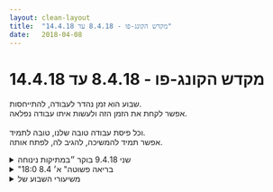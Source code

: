 ```yaml
---
layout: clean-layout
title:  "מקדש הקונג-פו - 8.4.18 עד 14.4.18"
date:   2018-04-08
---
```

# מקדש הקונג-פו - 8.4.18 עד 14.4.18 
שבוע הוא זמן נהדר לעבודה, להתייחסות.<br> אפשר לקחת את הזמן הזה ולעשות איתו עבודה נפלאה.<br> <br> וכל פיסת עבודה טובה שלנו, טובה לתמיד.<br> אפשר תמיד להמשיכה, להגיב לה, לפתח אותה.

<details>
                    <summary>שני 9.4.18 בוקר ״במתיקות נינוחה</summary>
                    התחלה 06:15, מיקוד. התבוננות ברמה הבאה של תחילת שיעור. הנאה מתנועה, תרגול פורמת חמש החיות לשני כיוונים. <br> שינוי מיקום, תוך כדי שיחה חופשית. שתיקה, שתיקה מביכה? שתיקות בשיחה.<br> הנאה מתנועה, הנאה בכלל. תרגול של הנאה. פשוט ומתגמל. <br> עבודת רגליים עם קודים לבעיטה, הסטה, עצירה עם הרגל. כמה שיותר מיידי, צמצום השהיה בין הקוד לביצוע. <br> מאתגר. מקבל איכות אחרת כשהקוד לא מגיע ממני. נהנה ממנה.<br> דגש על עבודה עם רגל שמאל הפחות חזקה.<br> עובד על מגוון הבעיטות שזמינות לי. נעזר בתרגול של הרמה הבאה. <br> הנאה מהרמה הנוכחית, טיפוח הרמה הנוכחית. (בעת התיעוד של השיעור הקודם זיהיתי שיש לי ערפול קל בנושא וחשתי הקלה והנאה לקבל הזדמנות נוספת, עם קשב מוכוון יותר)<br> קבלה של הכוונות והערות -&nbsp;&nbsp;זיהיתי הרגל ותיק לקבל הערות או הכוונות כביקורת ולהגיב. הבוקר הצלחתי לזהות את המנגנון תוך כדי פעולה ולדלג מעליו לכיוון של הנאה מהמידע החדש שמגיע אליי, מותאם אישית אליי, מתייחס למצב או הזדמנות ספציפיים, נועד להיטיב עמי. <br> סימוני רגליים על אינגריד תוך כדי תרגול שלה בבעיטות עליי. שדרוג היכולת ליהנות מספיגה של בעיטות. (קצת כמו עיסוי או מגע נעים)<br> הנאה מעבודה שלי על סימון בעיטות על פרטנר, איכויות שונות מול פרטנר דמיוני לדוגמה. <br> עבודת ״סיוף״ עם רמי. התבוננות בהרגשה שלי, הנאה מההשתפרות של רמי, דגש על מוגנות גבוהה. תחילה של הרחבת הקשב להזדמנויות שנוצרות. נטרול של חלק גדול מהרצון ל״נצח״ והנאה מההזדמנות שהתרגול מספק לי. בהמשך עבודה עם כפפות, יד אחת, שתי ידיים.<br> הזזות במצב של ישיבה על הברכיים. עבודה עם נסיון להצמדת הכתפיים של הפרטנר לקרקע. הנאה מהעבודה עם הקרקע, הנאה מהמאמץ הגופני. מרגיש שיש שם עוד דרך ארוכה. <br> עבודה אישית עם איכויות שונות הנאה, שמחה, (מילות קוד לסיוע משובח, מעולה) הנאה במגע עם הקרקע.<br> סיום שיעור 08:05, הרגיש לי יותר. שיעור אינטנסיבי גופנית ומהנה.
                  </details><details>
                    <summary>"בריאה פשוטה" א׳ 8.4 18:0</summary>
                    שעת הגעה 17:20<br> <br> משחק הבחנתי ב.. <br> איך משתפרים? במה להשתפר? שאלות מעניינות שאולי כדאי לשאול אותן כבר יחסית מהר. <br> <br> קבלת חימום גוף חיצוני .<br> &nbsp;&nbsp;מאוד נינוח ומשחרר פשוט לעקוב. לעקוב בצורה אקטיבית גם אם הוא מועבר בצורה לא בטוחה. <br> איך אני מבצע את הנחיות שהגיעו אלי בצורה איקס על הצד הטוב ביותר. לקיחת אחריות על עצמי.<br> בחוויה שלי, יש נטיה היום תרבותית ללכת אחר כריזמה/ חיצוניות. איך אני שם לב שאני לא שם?<br> <br> חזרה על טכניקות נלמדו. כיף להזכר כמה שיעורי בית בדבר מתגמלים. <br> <br> המשך עבודה על ישיבה מקופלת לנסות להתרווח עוד ועוד. <br> <br> קבלת משפטים:<br> ״חלק חשוב מהלמידה שלי מתרחש בשיעור״; ״חלק חשוב מהלמידה מתרחש במרחב השאלות״ ; ״חלק חשוב מהלמידה מתרחש בין השיעורים, מחוץ למרחב השאלות״<br> <br> תרגיל שמטבעו מסתיים, (כמו כל תרגיל אחר) איזה כלי <b> שאם </b> נשתמש בו כל הזמן ישפר משמעותית את לימודי הקונג פו שלי באחד מהמשפטים. <br> תשובה אפשרית - פעימת שדרג! הזכר לעצמך לשדרג את עצמך באופן קבוע.&nbsp;&nbsp;<br> <br> תרגיל לימודי קונג פו&nbsp;&nbsp;מחוץ לשאמבאלה. קורס ויפאסנה, לימוד טנגו, קורס פילוסופיה יהודית. יוגה, נגרות. <br> <br> קרב רגליים אווצ׳י. <br>  טיווח, איך התנועות הגמישות בטיווח מובילות לסגירות הגנתית. ללמוד את טווח התנועה ולהתגמש בה.<br> אני יכול להבין שהמטרה תשתנה בזמן שבעיטה תצא עד להגעתה. מעניין איך זה עובר לחבטות/ אגרופים? <br> לא לנסות כח מול כח, במקום לנסות התחמקויות (לחפש אופציות ) לימוד והשתפרות בסביבת קרב.<br> נסיון להכניס את האפשור של גוש טבע שמולי שיפר את ההסתכלות שלי על תמונה רחבה יותר מבעד לרגליים. <br> ואפשר את הלמידה שמתרחשת. <br> <br> להסתכל על יריעת הקונג פו הרחבה שלי.<br> שערי קונג פו. <br> חלוקה שמחליפה את (יכולת; הגנה; בראיות).&nbsp;&nbsp;בשיעור עלתה שאלה למה זה טוב? מעניין מדוע צצה אצלי ההתנגדות הזו. <br> זה בהחלט תרגיל כמו כל תרגיל אחר. אבל אני עונה עכשיו לעצמי שהחלפת משקפים משדרגת את הראייה ומראה על גמישות והכלה.<br> חלוקה שיצאה לי היא :<br> פשטות ; התכווננות ; רצון וצרכים ; שינוי מציאות <br> <br> תרגיל למצוא 12 שערים (10 שניים ניתנו ) <br> פורמים תנועתיים חיצוניים - ניתן<br> פורם פנימי - ניתן<br> המשכיות<br> התרווחות<br> זכרון<br> דמיון<br> דיוק <br> נעים<br> הנאה - נוסף עכשיו<br> גמישות - נוסף עכשיו<br> איפשור - נוסף עכשיו<br> קרבות - נוסף עכשיו<br> <br> היזכרות בקרב ובנקודות בשיעור .<br> <br> שעת סיום 20:15
                  </details><details>
                    <summary>משיעורי השבוע של</summary>
                    
                  </details><details>
                    <summary>> > א' 8.4.2018 - "בריאה פשוטה</summary>
                    <b>להתחברות, בדרך לשיעור ובתחילתו</b>:<br> + תחנת החישה הניידת ריבּ<br> + מזרים דרכי חלק מתרחב והולך מהעולם (בעמידה, בסיוע תנועת ידיים מחזורית)<br> + התכווננות לשיפור השימוש שלי בחומרי גלם שעומדים לרשותי.<br> <br> <b>התעסקות ראשונית בחומרי גלם</b><br> חומרי גלם שעומדים לרשותי באמנות ניהול היום, באמנות ניהול הקרב, באמנות ניהול התנועה הגופנית..<br> התייחסות מפרה לחומרי גלם באמצעות זיהויים במרחבים מסויימים ומציאת אופני התייחסות אליהם, עבודונת מקדימה שכזאת שנמצאה מועילה ביותר בהמשך השיעור.<br> + ביחס לניהול היום שלי למשל:<br> זמן --&gt; (טיב השימוש ב)זמן<br> המכונה שעומדת לרשותי --&gt; (טיב הפעלת) המכונה שעומדת לרשותי<br> + ביחס לאמנות ניהול הקרב:<br> עצמי --&gt; (טיב הפעלת) עצמי, (טיב הנוכחות של) עצמי<br> פרטנר --&gt; (טיב המודעות ל)פרטנר<br> סביבה --&gt; (טיב השימוש ב)סביבה<br> + ביחס לאמנות ניהול התנועה הגופנית שלי:<br> פרקטיקות שעומדות לרשותי --&gt; (טיב עיבוד) פרקטיקות שעומדות לרשותי (והפיכתן לעבודה חופשית זורמת מקדמת)<br> <br> <b>המשך עבודה בהשראת פורמה 5 ופורמה 6</b><br> הפעם נמנעתי בדרך כלל מלחזור אל התצורות הראשוניות של הפורמות ופשוט המשכתי באחת החקירות. תוך כדי העבודה, אלמנטים משתי הפורמות (או לפחות שהזכירו לי דברים מתוכן) צצו להפתעתי מאליהם.<br> טכניקת ידיים להגנבת חבטה תחת מטריית שתיים אחרות.<br> טכניקת רגליים מקבילה, החבטה ה&quot;מתגנבת&quot; היא בעיטה ב-360 מעלות.<br> נסיון ראשוני לשילובי ידיים ורגליים של הדבר הזה.<br> <br> אין לי כרגע פרוצדורה יעילה לשימוש מתמשך, לתיעוד טכניקות ביעילות ככה שזה יהיה נגיש ושמיש לי אחר כך.<br> <br> סביבות לשיפור עבודה <b>מהירה כברק</b>.<br> +בחקירה חופשית (בתנועה חופשית לגמרי, בסדרות תנועות מתורגלות)<br> + בציד כפות הרגליים שלו עם כפות הרגליים שלי.<br> ניסיתי לעבוד ככה שזה ייחווה אצלי כאיטי מאוד ועם זאת יהיה מהיר מאוד. לפעמים זה הצליח, לפחות בחלק מהפעמים האלה בגלל שתפשתי את המהירות כתופעת לוואי של תנועה יציבה (נטולת קיפוצים), נוכחות ערה אליו ואל מה שצריך לקרות, ומן היעדר הגבלה של עצמי (גם בהשראת קטע מ-&quot;the urth of the new sun&quot; על שילוח חבטה לגמרי בלי הגבלת-עצמי).<br> + בקרב ידיים<br> ארוך יחסית ומספק מאוד, בין השאר בגלל העבודה המקדימה שעשתה אותי ער למה שעומד לרשותי, כל מני התנסויות שהבהירות הזאת אפשרה לי לעשות, עבודה נהדרת של בועז ששילבה ניידות ועיקשות, שיתוף פעולה טוב יחסית עם הנשימה שלי, העבודה בהשראת פורמות, ודימוי מסדרת אנימה (“the maxim”) שיש בה שיתוף פעולה בין שני יצורים שמאוחדים בגוף אחד - אחד מהם מספק מטריית הגנה מושלמת והשני משתמש בה כדי להגניב התקפה.<br> <br> <b>איך אני מתווך לי אקרובטיקה עכשיו?</b><br> המעבר ממצב סחבה למצב גלגלונים היה קל ומהיר, פשוט הוספתי להם תנופה. יופי של שער.<br> <br> <b>בקרב רגליים כזה שבו אחד מאיתנו עדין אל השני והשני מנסה להכאיב לו</b>, כזה שלא מנסה להכאיב עדיין מתקיימת אצלי (אם כי הרבה פחות) האשליה שהעבודה שלי צריכה להיות פחות מלאה (לא צריך להגיע, לא צריך להכריע). להמשך חקירה: עוד יותר להבהיר לעצמי שהעבודה שלי בתפקיד הזה מלאה לגמרי, רק עדינה. אולי בסיוע חיווי מקביל לשלו - הוא צריך להכאיב, אני צריך להנעים, או לטפוח עליו.<br> באופן כללי אני כבר חווה הרבה יותר את כל מה שעומד לרשותי, גם כשאני &quot;העדין&quot;. אותם כוח, זריזות, יכולת לבלום, להגיע, וכן הלאה.<br> עם זאת, עדיין פעילות בי גם טראומות של הגעות מכאיבות אלי, שהגבילו את התנועה שלי בהמשך ונשארו אתי למשך זמן אחר כך. והן לא רק מועילות, אלא גם מפריעות לי לחקור ולהשתפר.<br> <br> <b>אני יכול להתייחס אל תלמיד שאני עומד להדריך כאל מפה</b>, לזהות מאפיינים שלו כמו שהוא כרגע (עם כל מה שצריך כדי לשמור על פתיחות שלמה כלפיו ולא להגביל אותו בשום דרך), ולראות את ההתבטאויות שלהם אצלי.<br> עבודה נהדרת לכשעצמה, והכנה מעולה לעבודה איתו.<br> <br> <b>אני יכול לחוש ולדמות את הזמן שלי לחומר שאני מצוי בו.</b><br> כשעשיתי את זה בזמן השיעור, הזמן שאני מצוי בו נחווה כשקוף כבדולח ומאפשר המון.<br> כשצפיתי מתוך השיעור ב&quot;חומר הזמן&quot; שאני מנכיח לי בפרקי זמן פחות יעילים ביומיום שלי, זה נראה לי חומר יותר דלוח, אטום, מאט, פחות מאפשר לנוע, לעצב, פחות מאפשר.<br> מתוך פרק זמן כזה ביומיום, האטימות הבולמת הזאת מקבלת הסברים וביאורים, צורות קוהרנטיות (הימשכויות לדברים לא מועילים, הידחות מדברים כן מועילים, עבודה מועילה שנבלעתי בה בלי נוכחות מנהל-על, וכן הלאה).<br> כיוונתי את עצמי לחוות מחר מדי פעם את הזמן שלי בצורה היותר חומרית וראשונית הזאת. [בוצע, וממשיך להתבצע. מאוד מאוד מועיל.]<br> <br> <b>שלוש תנועות עזר לשימוש עם אנשים אחרים</b>:<br> + <b>הקשבה</b><br> נותן לו להיות, נותן לו להתבטא.<br> גם כדי לאפשר המשך יעיל: כל עוד הוא מלא ורוצה להוציא, ממילא אין לו קשב בשבילי.<br> אני יכול להקשיב לו גם כשהוא לא מדבר.<br> + <b>מלים</b><br> נעזר בשפת הדיבור, שערכה בו עבורי מערכת קלידים שאני יכול לנגן עליה. מנגן עליו באמצעות מלים.<br> בלי מאבק, אני יודע שהמלים האלה מגיעות אליו, נותן בזה אמון. (אם נדמה לי שהוא מתנגד או לא מחשיב אותי או משהו, ער לדמיון הזה ומטפל בו - בלי שזה מפריע לאמון שלי בכך שמלים מגיעות אליו.)<br> + <b>מתממשק אליו</b><br> התנועה ההופכית לחסימת עצמי, הסתרה, הפרדה.<br> אני יכול להתממשק אליו באמצעות הלב (להפנות אליו את הלב - עם או בלי הפנייה פיזית אליו של אזור החזה, לצרף לזה דימוי מועיל - למשל נתיב אור בינינו..), באמצעות חלק אחר, באמצעות כולי, כל מה שמסייע ביצירת חווייה שאנחנו יצור אחד. כשזה כבר ככה, אני יכול גם להשתמש באיחוד (להזרים דרכו אור, להפנות אותו ליעד משותף..).<br> <br> <b>חזרה על מסר</b><br> אני יכול לחזור שוב ושוב על איזשהו מסר, לאפשר לו ככה להגיע ולעשות את שלו.<br> אולי תוך שימוש בשלושת הכלים הנ&quot;ל.<br> בתרגול בזוג, השתמשתי בעיקר בהקשבה ו&quot;בנגינה באמצעות מלים&quot;. כל אחד מאיתנו בחר לו מסר שהוא רוצה להביע, הקשיב לשני (גם כשלא אמר כלום וגם כשביטא את המסר שלו), וחזר על המסר שלו.<br> <br> שאלות ותשובות:<br> + <b>שיפור השימוש שלי בחומרי גלם שעומדים לרשותי.</b><br> מודע אליהם, וזה מפנה אותי להבחין בהם ברגע הנוכחי. ההבחנה בהם היא כבר תחילת שימוש בהם.<br> עוזר: זה בדרך כלל לא קשור לחשיבה; בלי הפרדה מלאכותית בין חלק &quot;האדם&quot; לחלק &quot;חומרי הגלם&quot;, זו מערכת יחסים הדדית בין חלקים של העולם.<br> + <b>אקטיביות שלא מפריעה לזרימה, לא כובשת. שיתוף פעולה הרמוני.</b><br> מבחין בהרמוניה - מהיכרותי איתה, ובמידה שבה יש אותה פה כרגע. מפנה את עצמי אל הריקוד הזה שוב ושוב ושוב, משחק בזה כמו באיזון משהו על כף היד, מתנסה, מחפש, מבחין בזה נטווה, מתפייד, מתייצב, קורס, גדל..<br> <br> בגינה ברחוב דפנה (נקודת המפגש עברה לשם היום), עם דרור, בעז שחזר מלא אור מהקורס שלו, בועז ויניב.<br> משבע עד עשר שלושים וחמש.
                  </details><details>
                    <summary>> > ב' 9.4.2018 - "ריצה מהירה</summary>
                    התנהלות סופר-נינוחה עד ואל שיעור קומפקטי נהדר.<br> <br> נוצר אצלי דימוי דינמי מועיל ביחס להתקדמות שלי. במלים, זה בערך:<br> + אני מתקדם לי באופן מתמיד, בעזרת מעין מערבולת רגועה שעניינה לקדם אותי. (בציור מופיעים דמות בנתיב התקדמות, והמערבולת שהיא והסביבה מפיקות.)<br> + תיבת הצעות מציגה לי הצעות וכיוונים לשיפור המערבולת וההתקדמות, ומדי פעם אני אכן נענה לה. (בציור, יש ליד הדמות תיבת הצעות.)<br> (כשאני משבץ בסכמה הזאת &quot;השלמת שיעור&quot; למשל, ביחס לשיעור שלא הגעתי אליו ואני רוצה להשלים מתוכו חומר, אני מזהה אופן שיבוץ לקוי ומכביד - כאילו השיעור מאחורי ואני צריך לעצור את ההתקדמות שלי ולחזור אל משהו שממילא אי אפשר לחזור אליו, ואופן שיבוץ מציאותי ומועיל - כהצעה שמוצגת לי עכשיו לגשת אל מה שלא נגרע מהמציאות אלא נוסף אליה ועשוי לעזור למערבולת ולדמות המתעצבת - אצל מישהו שאולי זוכר משהו, בדו&quot;ח שיעור שאולי מכיל משהו, במרחב רלוונטי..)<br> <br> <br> עם מיכל, שיר, שני, בן, אסא, דניאל ועילי (בנקודת המפגש):<br> <br> מתוך שורת עבודות נהדרת:<br> + מסע עם הנשימה, אל ההנאה ואל הגוף.<br> + נזכר וחש בי המקורי, וגם במה שנצבר במשך הזמן; מסייר ומשתמש כרצוני במה שנצבר, מתוך הערכה לי/לו ובחופש גמור ממנו.<br> + נעזר בתנועת הגוף כדי להתחבר למה שאני רוצה (אלי, לאנרגיה שלי..)<br> + אחד<br> + מזהה מסיכות ומשקולות, חופשי מהן<br> <br> עבודה חופשית עם שלושה נושאים שבחרתי לי:<br> + שימוש במה שעומד לרשותי<br> + עיוורון מיטיב וראייה מיטיבה<br> + ער<br> <br> מניח לעצמי לחוות ולשפר את מחר, את הערב, את עכשיו.<br> השתמשתי בין השאר בחישת הזמן שלי כבחומר גלם, הנחתי לו להצטלל, להיעשות נהדר יותר ויותר.<br> מפעם לפעם זה קיבל גם ביטוי בעיצוב צורת רגע או עשיה.<br> <br> מקצת לשבע וחצי עד בערך תשע וחצי.
                  </details><details>
                    <summary>"במתיקות נינוחה" – שעור יום ב' 9.4.201</summary>
                    שעת ההגעה שלי: 6:20 – שעת סיום השיעור שלי: 8:05<br> משתתפים: ואב, אינגריד, רמי<br> מנחה: בן<br> <br> הפעם הגעתי לנקודת המפגש בשעה מוקדמת יותר, בנינוחות וללא מאמץ יתר. יואב כר היה שם.<br> כדרך אגב שמתי לב שמה שמבקש&nbsp;&nbsp;להגיע אלי היום היא השאיפה להכיל את כל האנרגיות מכל הסוגים ולשדרג אותן בעזרת אור ותחושת אושר.<br> תוך דקות מעטות בן אסף אותנו משם והעביר אותנו לרחבת הכניסה של תיאטרון הקאמרי. בדרך לשם בן הנחה אותי להנחות את שלושתנו בדיבור.<br> לא עלה בדעתי כל רעיון, תחילה, ואז עלה בדעתי להנחות אותנו לשיחה חופשית. היה משעשע וקליל.<br> התמקמנו והתחלנו להתאמן בעיטות מכמה סוגים:<br> -&nbsp;&nbsp;&nbsp;&nbsp;חסימת בעיטה של יריב<br> -&nbsp;&nbsp;&nbsp;&nbsp;הסתת בעיטה של יריב<br> שניהם לפי פקודה קולית מאחד מאיתנו.<br> לארח מכן עברנו להתאמן עם פרטנר אמיתי – אני עם יואב.<br> לאחר כ-20 ד&#39; בן שלח אותי לשלוף את רמי מנק&#39; המפגש ולהנחות אותו להנחות אותנו תוך כדי הליכה, כפי שבן עשה איתנו קודם לכן. רמי היה שם. אספתי אותו, הנחיתי אותו להעביר לנו הנחיה. הוא הנחה אותנו לשם לב לנשימה. היה נעים וקל.<br> חזרנו לחצר הכניסה לקאמרי. עבדתי שוב עם יואב.<br> התאמנו כמו קודם בהדיפה או חסימת בעיטות באוויר לפי פקודה קולית של אחד מאיתנו. היה מעניין לתרגל זאת בתגובה מהירה לפקודה.<br> הונחינו לחלוץ נעליים והמשכנו בתרגול. בכפות רגליים יחפות מתקבל יותר מידע והיה לי טוב להתאמן יחפה.<br> היה מעט מאתגר פיזית אבל רוב הזמן גם נהניתי.<br> בן חילק אותנו לשני צמדים: יואב אם רמי, אינגריד עם בן.<br> עברנו לעבודה של סיף ביד אחת – לשאוף לגעת ביריב ולשאוף למנוע ממנו להגיע אלי. <br> פעמיים בן לפת את ידי בחוזקה וכמה שניות לאחר מכן זה עורר אי נוחות. עצרתי את התרגול כדי לשלוח ריפוי והרגעה לאזור. לאחר מכן הייתה לי תחושה שיד זאת חזקה ומחושלת יותר מזו השניה.<br> לאחר מכן עברנו לתרגול עם כפפות, שוב נגיעה בפרטנר ביד אחת.<br> בן הסתער עלי כמה פעמים; נראה לי שרמת הפחד שלי ירדה פלאים לעומת בעבר. עדיין היו רגעים שבהם ויתרי על שדה הראיה מתוך תגובת פחד, אבל הצלחתי לאפשר לפחד להיות נוכח יותר, להכיל אותו ולקבל אותו ולאחר מכן השתפרתי מעט. פעמיים או שלוש ביקשתי לעצור לרגע כדי להתארגן מחדש. <br> חשתי כמה פעמים חוסר אונים ושיתפתי את בן בזה. הוא הנחה אותי לאפשר לו להיות. הוא חיבר לי את זה לתהליך של לקבל את רמת הקונג פו הנוכחית שלי ולעבוד טיפוחה והרגשתי בזמן אמת איך אני משתפרת. <br> כמה פעמים ראיתי כיצד אני מוותרת לגמרי על כל ניסיון תקיפה כי זה הרגיש לי מסוכן מדי. בן כמעט הכריח אותי לשלוח אגרוף אל הראש שלו ושיקף לי שהצלחתי לגעת בצורה מופגנת, מעט מצחיקה אבל בכל זאת אפקטיבית מאוד עבורי. הצלחתי בזכות זה להתעלות יותר ויותר על חוסר האונים שלי.<br> כששאלתי את בן מה לעשות עם חוסר האונים שלי הוא הציע להתייחס אליו כאל סוג של אנרגיה, לאפשר לו להיות ולהכיל אותו. זה היה מעולה.<br> לקראת סוף השיעור הצלחתי להרגיש מרוצה מהרמה הנוכחית שלי ולהיות פנויה וחופשיה לטפח אותה. איזו התקדמות! <img src="http://www.timg.co.il/tapuzForum/images/Emo13.gif" alt=":-)"><br>
                  </details><details>
                    <summary>"ריצה מהירה" ביום שני 9.4.18 בקבוצת הער</summary>
                    עברתי שיעור קצר (20:00-21:30 לערך) ומדהים ביותר ביחד עם שני, ריבּ, עילי, אסא, דניאל, שיר ומיכל.<br> <br> היינו ללא מדריך (לא הייתי בתפקיד המדריך הפעם; וכמי שעבר שיעור, הנה אני גם משאיר פה עקבות ממנו ביומן השיעורים).<br> <br> במהלך השיעור בחרתי, בין היתר, בשלושה נושאים להתקדם בהם:<br> + הערנות והזוהר הפנימיים שלי;<br> + התוצרת היומית שלי, ההספק שלי ואיכותו;<br> + היחסים שלי, שבתוכי ומחוצה לי.<br> <br> חוויתי התקדמויות עמוקות בנושאים האלה.<br> התמקדתי בהן ממגוון זוויות ואפשרתי להן להתחיל להיטמע...<br><br><table width='70%' cellpadding='0' cellspacing='0' bgcolor='#C6C7C6'><tr><td height='1'></td></tr></table><br><b>מדברים על מדיטציה:</b> <a href="http://forums.tapuz.co.il/meditation" target="_blank">http://forums.tapuz.co.il/meditation</a><br/><br/>לומדים את אמנות המדיטציה: <a href="http://www.ThePracticalMeditation.com" target="_blank" rel=nofollow>www.ThePracticalMeditation.com</a><br/>לומדים את אמנות היכולת: <a href="http://www.MagicalChanging.com" target="_blank" rel=nofollow>www.MagicalChanging.com</a>
                  </details><details>
                    <summary>> > התוצרת היומית של</summary>
                    מרגע שזה נולד בשיעור ועד לרגע הזה, זה ממשיך להתיישם בנחת, במידות שונות.<br> <br> המדובר במעין מודעות ל&quot;פיסת טיול&quot;, מעין צורה של משמרת גמישה ומשתנית, בתוך הטיול המופלא שלי.<br> <br> יכולות להיות מגוון התייחסויות שנולדות ומטופחות בהקשר אליה, כל פיסה וזמנה.<br> <br> הפיסה המודעת הראשונה נולדה עם השיעור והסתיימה היום ב-12:00 בצהריים; הפיסה המודעת השניה נמשכת מאז וצפויה להשלים את עצמה הלילה.<br><br><table width='70%' cellpadding='0' cellspacing='0' bgcolor='#C6C7C6'><tr><td height='1'></td></tr></table><br><b>מדברים על מדיטציה:</b> <a href="http://forums.tapuz.co.il/meditation" target="_blank">http://forums.tapuz.co.il/meditation</a><br/><br/>לומדים את אמנות המדיטציה: <a href="http://www.ThePracticalMeditation.com" target="_blank" rel=nofollow>www.ThePracticalMeditation.com</a><br/>לומדים את אמנות היכולת: <a href="http://www.MagicalChanging.com" target="_blank" rel=nofollow>www.MagicalChanging.com</a>
                  </details><details>
                    <summary>> > > > התמסמסות ראשונה + חקיר</summary>
                    אתמול בלילה זה התמסמס פעם ראשונה. שכחתי מהפיסה המודעת ונוצר בי לפתע זרם של אנרגיה/תשוקה לשפר את האנגלית שלי בעזרת צפיה בסדרה &quot;המכשפה הטובה&quot;. התמסרתי לזה וזה היה מרגש ומועיל מאוד. אני מוצא שאחזור עכשיו אחורה בזמן לאותה נקודה ואפרוש במודע את הפיסה השלישית, כך שהיא תקום לחיים בדיעבד, מאותה נקודה.<br><br><table width='70%' cellpadding='0' cellspacing='0' bgcolor='#C6C7C6'><tr><td height='1'></td></tr></table><br><b>מדברים על מדיטציה:</b> <a href="http://forums.tapuz.co.il/meditation" target="_blank">http://forums.tapuz.co.il/meditation</a><br/><br/>לומדים את אמנות המדיטציה: <a href="http://www.ThePracticalMeditation.com" target="_blank" rel=nofollow>www.ThePracticalMeditation.com</a><br/>לומדים את אמנות היכולת: <a href="http://www.MagicalChanging.com" target="_blank" rel=nofollow>www.MagicalChanging.com</a>
                  </details><details>
                    <summary>> > > > > > ליי</summary>
                    
                  </details><details>
                    <summary>"ריצה מהירה" 9.4.18 שני ער</summary>
                    להתרווח בגוף ולאפשר לגוף להתרווח בסיואציה. <br> להנות מהנשימה ולאפשר לנשימה לקחת אותי עמוק יותר לגוף שלי ולהנאה שלי. <br> להיזכר בעצמי כשהייתי ממש קטן, להיות העצמי שתמיד הייתי ולראות בנפרד את מבנה האישיות שהתפתח עם השנים. לזהות את המגבלות שלי ואת החופש שמתחתיהן. <br> <br> בחרתי שלוש נושאים והתקדמתי בהן באופן עצמאי.<br> <br> תפקוד- התכוונתי לרמה חדשה, ראיתי אותה, וראיתי את הנתיב שמוביל אותי אליה, שהוא המשך של הדרך המשמעותית שכבר עשיתי. <br> <br> מערכות יחסים- ראיתי איך הקשיים במערכות היחסים החיצוניות שלי משתקפות במערכת היחסים הפנימית שלי. ראיתי איך הקושי שאני חווה מול שיפוטיות ודחיה עם האנשים הקרובים אלי זהה לקושי שאני חווה מול שיפוטיות ודחיה כלפי עצמי בתוך עצמי.&nbsp;&nbsp;ניסיתי לראות את הצרכים מאחורי החלקים שמעורבים בקונפליקט הפנימי שחוויתי בתוכי, ראיתי חלקים מסויימים שיש להם צורך בשיפור, התפתחות והערכה, וגם חלקים שיש להם צורך בנוחות וביטחון, הצרכים נחוו בתוכי כמנוגדים, וזה הרגיש כמו קונפליקט שאי אפשר לפתור. בשלב מסויים זיהיתי שהניגוד הוא לא בין הצרכים השונים אלה בין האסטרטגיות השונות שאומצו במערכת כדי לתת להן מענה, הרפתי מהאסטרטגיות והרגשתי איך אין סתירה בין הצרכים והתחברתי להלך רוח שמכיל בתוכו גם תנועה לעבר התפתחות והערכה וגם תנועה לעבר נוחות וביטחון. לאחר מכן התבוננתי על חלק ממערכות היחסים בחיים שלי וזיהיתי כמיטב יכולתי את הצרכים שלי ושל האחרים בתוכן.<br> <br> כסף- התחלתי בהתכווננות, להשתפר הן ביכולת שלי לקבל סכומים גדולים יותר של כסף, והן באיכויות החיוביות של העשיה שעליה אני מקבל כסף. אחרי התבוננות על הנושא בתוך החיים שלי זהיתי דפוס מסוים של הימנעות מקבלה, התחלתי בלעבוד על המוכנות שלי לקבל אהבה, מאנשים, מאלוהים, מהעולם ומעצמי. אחר כך עבדתי על המוכנות שלי לקבל כסף. <br> <br> סיימתי את שלושת הסשנים בסינכרון עם הסיום של הזמן שהוקדש להתקדמות העצמאית<br> <br> מתוך הרגע הזה, לשפר את מחר, ואז את המשך הערב, ואז את עכשיו.
                  </details><details>
                    <summary>יום ג' (10.4)- 9:30 - "הצלחה מופלאה</summary>
                    התבוננות בנשימה תוך כדי הרפיה, הנאה,רגיעה וללא כל מאמץ- היה נעים ממש ויותר, גם כנראה מפני שהונחתי שההתבוננות לא תהיה דווקא כתרגיל הקשור לריכוז ודומיו (שזה גם נפלא), אלא כאמור, יותר מתוך וכסוג של הרפיה, הנאה ללא מאמץ... - נעים, מרחיב, מרגיע....
                  </details><details>
                    <summary>> > אכן מופלאה! מתי הסתיים השיעור</summary>
                    ואיך היתה ההתמודדות בשני חלקיו האחרים?<br><br><table width='70%' cellpadding='0' cellspacing='0' bgcolor='#C6C7C6'><tr><td height='1'></td></tr></table><br><b>מדברים על מדיטציה:</b> <a href="http://forums.tapuz.co.il/meditation" target="_blank">http://forums.tapuz.co.il/meditation</a><br/><br/>לומדים את אמנות המדיטציה: <a href="http://www.ThePracticalMeditation.com" target="_blank" rel=nofollow>www.ThePracticalMeditation.com</a><br/>לומדים את אמנות היכולת: <a href="http://www.MagicalChanging.com" target="_blank" rel=nofollow>www.MagicalChanging.com</a>
                  </details><details>
                    <summary>רביעי 11.4.18 בוק</summary>
                    תחילה 06:20<br> עבודה על שיפור ההרגשה, שדרוג העבודה בנקודת המפגש<br> שינוי מיקום, עבודה עם המגע עם הקרקע, לא להגביל לאזור הרגליים אלא להרגיש בכל הגוף<br> גשם קליל, <br> מיקום בגינת דובנוב, בגן השעשועים<br> מגע עם הקרקע, גמישות מיקוד בהנאה וקשב לנשימה, גלגולים, עמידת ידיים - נהנה מהרמה הנוכחית, מתחבר לרמה הבאה, הפך לתרגול קל ומקדם<br> עבודה עם הרמה הבאה, טיפוח רמה נוכחית, הנאה מרמה נוכחית בתרגולים שונים<br> שיפור הבעיטות, שיפור החבטות<br> עבודה עם מאמץ - משלב הנאה <br> עבודה פנימית - קשב לסביבה<br> סיום 08:05<br>
                  </details><details>
                    <summary>שלישי 21:30 "אור על המערכת</summary>
                    <img src="http://www.timg.co.il/tapuzForum/images/Emo41.gif" alt="|*|"> עבודה בסיסית עם המושג תחושה <br> <br> <img src="http://www.timg.co.il/tapuzForum/images/Emo41.gif" alt="|*|"> הכרת תודה עמוקה לגוף שלי בכלל ולעיניים שלי בפרט <br> <br> <img src="http://www.timg.co.il/tapuzForum/images/Emo41.gif" alt="|*|"> תמונות מונחות לפני עייני קצת כמו ארוחה שמונחת על השולחן, משהו נטול מאמץ שמתקיים כל פעם באופן שונה ואחר. <br> <br> <img src="http://www.timg.co.il/tapuzForum/images/Emo41.gif" alt="|*|"> זיהוי שתי מערכות נפרדות מערכת החושים והתחושה ומערכת ההבנה והתרגום ניסיון התחלתי מאד ליצור רווח קל בין שתי המערכות הללו, זמן השהיה. <br> <br> <img src="http://www.timg.co.il/tapuzForum/images/Emo41.gif" alt="|*|"> הצצה למנגנון המחשבה <br> <br> <img src="http://www.timg.co.il/tapuzForum/images/Emo41.gif" alt="|*|"> קפסולת אור נוצרה בין השיעור האחרון שהייתי בו לשיעור הזה. <br> <br> תודה <img src="http://www.timg.co.il/tapuzForum/images/Emo23.gif" alt="|לב|"><img src="http://www.timg.co.il/tapuzForum/images/Emo13.gif" alt=":-)">
                  </details><details>
                    <summary>שלישי 21:00 10.4.2018 "אור על המערכת</summary>
                    היה לי שיעור מעניין מאד וכיפי. צללתי אל תחומים מעניינים וחשובים עבורי. מעניין שחשבתי שיהיה לי מאתגר יותר בשיעור אבל היה לי<br> יותר מרווח פנימית מבדרך כלל, יותר שקט פנימי לעבודה זורמת שכזו.<br> <br> מתוך השיעור:<br> <br> להניע את הגוף מתוך הקשבה למימד החוויתי. אחר כך, מתוך המימד התנועתי (זה שרוצה לעשות תנועות מסויימות שהוא מכיר) בלי לשכוח את המימד החוויתי (תנועה שהחוויה של הגוף מכוונת אותה), לזכור במהלך השיעור את המימד החוויתי הזה (בהתחלה קצת הצלחתי ואחר כך שכחתי מזה לחלוטין) <br> <br> שימת לב למתחים שיש בגוף. תשומת הלב רואה אותם ואז יש הקלה. זה תמיד טוב.<br> <br> הרפייה של העיניים. לא מתאמץ להיות במקום טוב יותר... שאלה שיכולה להביא אותי להעמקה: האם אני רפוי לחלוטין, ללא שמץ של מתח, באזור העיניים? (או משהו כזה). מרשה להרפיה להיות. העיניים הן עדינות ולכן משקפות היטב את העקרון שאם רוצים להגיע לאן שהוא (במקום לקבל, להנות ולעבוד עם מה שכבר קיים) אז זה משפיע על העבודה (עושה אותה פחות יעילה). דרך האיבר הזה אפשר ללמוד על שאר הגוף דווקא מתוך עדינותו (ומאיברים אחרים ניתן ללמוד גם על הגוף כמובן). בהליכה כל הגוף מקבל רטטים. אפשר להרפות בתוך מן &quot;מערה&quot; כזו. אין עולם. רק אני באינטימיות עם עצמי... מרשה להיות. זו עבודה שטוב לעשות מדי בוקר למשל. ראיה מתוך שקט. שמיעה מתוך שקט. אפשר לראות איפה יש איזורים &quot;רכים&quot; יותר בשדה הראיה. הגוף כאיבר חישה והזנה. חישה של החוץ והפנים.<br> <br> <br> <br>
                  </details><details>
                    <summary>לזכו</summary>
                    יום השואה<br> לזכור את המעכבים<br> המחשבות המעכבות הדימיוניות<br> לעבור את המחסום<br> 2 דקות <br> בוקר טוב<br> מקדש<br> 25 דקות
                  </details><details>
                    <summary>> > שיר, חסר הקוד ליומן..</summary>
                    אחכה שתעלי את ההודעה מחדש ואמחק את זו <img src="http://www.timg.co.il/tapuzForum/images/Emo23.gif" alt="|לב|"><br><br><table width='70%' cellpadding='0' cellspacing='0' bgcolor='#C6C7C6'><tr><td height='1'></td></tr></table><br><b>מדברים על מדיטציה:</b> <a href="http://forums.tapuz.co.il/meditation" target="_blank">http://forums.tapuz.co.il/meditation</a><br/><br/>לומדים את אמנות המדיטציה: <a href="http://www.ThePracticalMeditation.com" target="_blank" rel=nofollow>www.ThePracticalMeditation.com</a><br/>לומדים את אמנות היכולת: <a href="http://www.MagicalChanging.com" target="_blank" rel=nofollow>www.MagicalChanging.com</a>
                  </details><details>
                    <summary>> > שיר, לא הגבת כאן</summary>
                    אחכה קצת כדי שאולי תבחיני בזה - ואחר-כך אמחק את זה (ואשלח לך למייל), כדי שתוכלי להעלות את זה מחדש.<br><br><table width='70%' cellpadding='0' cellspacing='0' bgcolor='#C6C7C6'><tr><td height='1'></td></tr></table><br><b>מדברים על מדיטציה:</b> <a href="http://forums.tapuz.co.il/meditation" target="_blank">http://forums.tapuz.co.il/meditation</a><br/><br/>לומדים את אמנות המדיטציה: <a href="http://www.ThePracticalMeditation.com" target="_blank" rel=nofollow>www.ThePracticalMeditation.com</a><br/>לומדים את אמנות היכולת: <a href="http://www.MagicalChanging.com" target="_blank" rel=nofollow>www.MagicalChanging.com</a>
                  </details><details>
                    <summary>> > "חשיפת שדים" יום רביעי 11 אפריל יום השוא</summary>
                    שקט אחר<br> תל אביב בשקט<br> יום השואה<br> לזכור את המעכבים המחשבות המעכבות הדמיוניות<br> לעבור את מחסום 2 הדקות<br> בוקר טוב מקדש<br> 25 דקות
                  </details><details>
                    <summary>> > > > שיר, העלית את זה בתגובה להודעה הקודמת שלך</summary>
                    במקום להעלות את זה בתגובה להודעה הראשית.<br> בשל כך, אין לי אפשרות למחוק את ההודעה הקודמת (בלי למחוק גם את זו).<br> מחכה שתעלי את זה מחדש במקום הנכון ואז אמחוק את זה כל זה.<br><br><table width='70%' cellpadding='0' cellspacing='0' bgcolor='#C6C7C6'><tr><td height='1'></td></tr></table><br><b>מדברים על מדיטציה:</b> <a href="http://forums.tapuz.co.il/meditation" target="_blank">http://forums.tapuz.co.il/meditation</a><br/><br/>לומדים את אמנות המדיטציה: <a href="http://www.ThePracticalMeditation.com" target="_blank" rel=nofollow>www.ThePracticalMeditation.com</a><br/>לומדים את אמנות היכולת: <a href="http://www.MagicalChanging.com" target="_blank" rel=nofollow>www.MagicalChanging.com</a>
                  </details><details>
                    <summary>"גדילה והתרווחות" – שעור יום ד' 11.4.2018 בק</summary>
                    שעת הגעה: 6:30 – שעת סיום: 8:04<br> משתתפים: שני, יואב, תרצה, אינגריד, דורית<br> מנחה: יואב<br> <br> הנושא האישי שלי לשיעור: התמעט והעמקת הנשימה (לאחר שיעור פלדנקרייז ערב קודם על הרחבת הנשימה שלי).<br> <br> הנושאים העיקריים בשיעור:<br> נעימות, הנאה, נשימה – היה מאוד רלוונטי עבורי.<br> הרגשתי מעט אפופה מתחילת השיעור, לא הצלחתי להשתחרר מכך ב-100% עד סוף השיעור, אלא בכ-60-70%.<br> מאפשר ומחזק את המטרות האישיות שלי: להעצים צלילות, הכלה עצמית, שלווה במטרה להיות יותר מאורגנת, יעילה ואקטיבית בעבודה שלי. &#8195;<br>
                  </details><details>
                    <summary>שיעור לא רשמי 10.04.201</summary>
                    השיעור התבצע בפער זמן של&nbsp;&nbsp;כמספר דקות.הוא התחיל בברכה ומספר צעדים מהסלון לחדר שינה כל צעד נטען במשמעות ותוכן לימוד:<br> התכנים היו (יתכן שאני לא מדייק כי הסיכום נכתב יומיים לאחר מכן)<br> לימוד,<br> ריפוי<br> גדילה,<br> אור, <br> הסתגלות,<br> שינוי<br> שחרור.<br> היה שיעור מעולה
                  </details><details>
                    <summary>"חשיפת שדים" 11.4 רביעי 18:0</summary>
                    הגעה ב 17:30 התחלה כמה דקות לאחר מכן.<br> <br> איפשור בשתי התנועות. <br> חימום נהדר. שכלל חבל.&nbsp;&nbsp;<br> המשך עבודה על היותי מקופל למטה. חיפוש נינוחות ובדיקה של שיפור.<br> חמש החיות שהובילו לחזרה על כל הפורמות שיש ברשותי.<br> הליכות לוחם. במיוחד הליכה 2. <br> טיווח ועבודה על בעיטות המשך בדיקת הקונספט.<br> <br> בועז וריב הצטרפו לשיעור שלי<br> הנחייה עבודה אישית (משהו להשתפר בו), בישיבה.<br> נוספה הנחייה שניתן להחליף הנחייה ולתקשר אותה בעת ההחלפה לאחרים.<br> העבודה הפכה למשותפת ואת הנחייה החלפנו בסבבים. <br> תוך כדי כתפיים בחצי גורן, ולהוציא את השניים האחרים מהחצי גורן.<br> עבודה על גמישות .<br> שוב בישיבה. <br> והשיעור הרשמי שלי הסתיים. <br> <br> סיום 19:30
                  </details><details>
                    <summary>שני ערב 9.4.18 "ריצה מהירה</summary>
                    מפגש עם נחש<br> -- אי הזדהות עם קולות פנימיים קשים<br> <br> מעטפת אנרגיה<br> -- <br> <br> חיבור קליל<br> --<br> <br> היום יום כשדה עבודה<br> --<br> <br> <br>
                  </details><details>
                    <summary>רביעי 11.4.18 "חשיפת שדים</summary>
                    שיר, שמואל, אסא<br> <br> 21-23 (השיעור שלי)<br> ***<br> <br> לאפשר לעצמי התקדמות ב:<br> עושה עכשיו, לא דוחה<br> מנהל עצמי ביום יום במומחיות קלילה<br> אמן משאלות<br> <br> לפתוח בי מקום לבצע התקדמות הוא פעולה בפני עצמה. <br> <br> ***<br> שדה מחקר 1<br> מטבעות זמן - <br> מה אפשר לעשות עם דקה? עם יממה? 3 דקות? 5 דקות? 21? 6 שעות?<br> אלה הם מטבעות שניתן להשקיע בכל דבר. <br> זהו שדה מחקר.<br> <br> אחד הבסיסים הוא השניה שלי (רפרנס, ממלכת הכמה שניות)<br> אחד המפתחות הוא לשלוט היטב בפרקי זמן של עד 5 דקות. <br> <br> דקה של להתקדם במשהו<br> שתי דקות של חימום לקראת פעולה שיש לי התנגדות לבצע.<br> עשר שניות כזמן מפתח ליכולת להימנע מדברים שברצוני להימנע מהם.<br> <br> **<br> שדה מחקר 2<br> <br> סולמות ונחשים:<br> כל כניסה לפעולה/עשיה/חשיבה/סיטואציה וכו&#39; יכולה להיות סולם או נחש. מנהרה שבסופה עליתי או ירדתי באיכות המצב שלי, באנרגיה שלי. המודעות הגוברת לכך. <br> <br> שדים במשמעות זו:<br> קולות פנימיים שמרחיקים מסולמות ומכוונים לעבר נחשים.<br> <br> ***<br> <br> תודה!!!
                  </details><details>
                    <summary>"חשיפת שדים" רביעי ליל</summary>
                    להכנס למקדש<br> 2 דקות <br> להציץ למקדש<br> נינוחות<br> לקרוא בשם לשד<br> להתבונן בדחיינות<br> היום דחיתי <br> תירוצים כמו אני עייפה, אין לי כח, לא אכפת לי&nbsp;&nbsp;, אז מה<br> עברו ה2 דקות. לא דחיתי את ההצצה למקדש<br> לילה טוב, אני הולכת לישון
                  </details><details>
                    <summary>> > הצצה למקדש 2 דקות יומי</summary>
                    להציץ במקדש להתחבר לעצמי או לחברים, למסרים שאני צריכה לקבל , למסרים
                  </details><details>
                    <summary>" ריצה מהירה</summary>
                    שלושה דברים להעמיק ולהתפתח<br> <br> 1. התפתחות בקוסמות<br> <br> 2. העמקת נינוחות וחופשיות <br> <br> 3. העמקת תנועה ויציבות<br>
                  </details><details>
                    <summary>> > שיר, לא ציינת תאריך ויום וכו'</summary>
                    בנוסף, טעית בקוד.<br> אחכה קצת בתקווה שתראי את זה ותעלי את זה מחדש.<br><br><table width='70%' cellpadding='0' cellspacing='0' bgcolor='#C6C7C6'><tr><td height='1'></td></tr></table><br><b>מדברים על מדיטציה:</b> <a href="http://forums.tapuz.co.il/meditation" target="_blank">http://forums.tapuz.co.il/meditation</a><br/><br/>לומדים את אמנות המדיטציה: <a href="http://www.ThePracticalMeditation.com" target="_blank" rel=nofollow>www.ThePracticalMeditation.com</a><br/>לומדים את אמנות היכולת: <a href="http://www.MagicalChanging.com" target="_blank" rel=nofollow>www.MagicalChanging.com</a>
                  </details><details>
                    <summary>> > "ריצה מהירה יום שני ערב, 9 אפרי</summary>
                    מדברים שכתבתי במחברת שלי לפני שבוע בשיעור<br> שלושה דברים להעמיק ולהתפתח<br> <br> 1. התפתחות בקוסמות<br> 2. העמקת נינוחות וחופשיות<br> 3. העמקת תנועה ויציבות
                  </details><details>
                    <summary>> > > > שיר, העלית את זה בתגובה להודעתך הקודמת</summary>
                    בנוסף לכך, לא כתבת את רצף הקוד הנכון (חסרות המרכאות בסוף).<br> אחכה שתעלי את זה מחדש למקום הנכון (בתגובה להודעה הראשית) ואמחק את זה פה.<br><br><table width='70%' cellpadding='0' cellspacing='0' bgcolor='#C6C7C6'><tr><td height='1'></td></tr></table><br><b>מדברים על מדיטציה:</b> <a href="http://forums.tapuz.co.il/meditation" target="_blank">http://forums.tapuz.co.il/meditation</a><br/><br/>לומדים את אמנות המדיטציה: <a href="http://www.ThePracticalMeditation.com" target="_blank" rel=nofollow>www.ThePracticalMeditation.com</a><br/>לומדים את אמנות היכולת: <a href="http://www.MagicalChanging.com" target="_blank" rel=nofollow>www.MagicalChanging.com</a>
                  </details><details>
                    <summary>ראשון 20:00 "בריאה פשוטה</summary>
                    השיעור שלי התחיל ב 19:20 והסתיים לקראת 21:30<br> תנועה בריאה ומהנה<br> שערים שונים להעמקת הנוכחות<br> למידה מעמיקה בתקשורת, נוכחות, ריפוי, יצירה והתמרה:<br> 3 רבדים משמעותיים:<br> 1) קשב - רוב בני האדם בד&quot;כ לא ממש מקשיבים לאחר. <br> עצם הקיום של מרחב קשוב ומודע מאפשר ריפוי - גם לאדם שלו מקשיבים וגם לאדם הקשוב. אימון &quot;שריר&quot; הקשב מיטיב אתנו ומרפא אותנו, וגם מעמיק את נוכחותנו ברגע<br> 2) דיבור - כשאני מדבר זה כמו סוג של מנגינה... עצם ההתייחסות לדיבור שלי כאל מנגינה זה כבר עולם אחר של תקשורת. מעבר לכך מה שאני אומר, ישר יוצר השפעה אצל השומע. הרי כל מילה שאני אומר מיד יוצרת איזשהו אפקט בשומע, וכמובן שדרכי ביטוי שונות משפיעות בצורות שונות על השומע. אפשר לראות זאת כאילו אני מקליד על מקלדת שמחוברת למי שמקשיב ובאופן מסויים אני מנגן עליו... אני מתחיל לראות זאת וזה פשוט מדהים<br> 3) לב - להפנות את הלב אל הלב של אחרים. במקום להתנתק ולחסום, אני נינוח ומאפשר, יוצר חיבור עם אדם אחר. אנחנו הופכים לאיחוד הרמוני. שער אפשרי לכך הוא לשלוח אור מהלה שלי ללב של האחר. <br> זה לא בא על חשבון המוגנות שלי במידת הצורך<br> <br> הבנות חדשות בנוגע להעברת מסר באופן ברור ופשוט, מתוך שקט והרפייה מדימויים חוסמים<br> <br> אני הקוסם. אני הבורא<br>
                  </details><details>
                    <summary>חמישי 18:00 "לטיפולנו בברכה</summary>
                    שיעור נהדר וכל כך בסיסי ומהותי:<br> כיצד להגיע לרמה חדשה ושדרוג העבודה שלי עם יומן השיעורים ומרחב השאלות והתשובות<br> כיצד להנגיש את לימוד הקונג פו ויישום הקונג פו ביומיום
                  </details><details>
                    <summary>"בריאה פשוטה" ראשון 8.4. 20:0</summary>
                    שיעורי מתחיל בערך ב 19:20<br> הנחיה לבחור סימן פנימי או חיצוני לתחילת שיעורי<br> <br> גמישות וחימום הגוף<br> עבודה חפשית<br>  דילוגים<br> <br> נשב במשולש<br> כל אחד מנחה עבודה פנימית קצרה<br> קשב לעושר שסביבנו<br> נשימה<br> <br> שיעורי מסתיים בערך ב 20:10<br> מתבוננת איך אוכל עוד להפיק תועלת מיומן שהשיעורים<br> כולל להגיע אליו כמה שיותר מהר <br> ולחזור על שיעורים קודמים באמצעותו
                  </details><details>
                    <summary>שבת 14.4.18 - "תשומת לב</summary>
                    שיעור מרובה חלקים:<br> <br> הגעתי כעשרים דקות לפני השעה הרגילה - פעם ראשונה שאני מקדים כל כך. חשבתי שיהיה לי זמן מועיל ונעים להתרגע ולהתמתח אבל בעיקר מצאתי את עצמי יושב קפוץ ומבקר את עצמי על כך שאני לא מצליח להנות מהזמן ולהרגע.<br> ואז מצאתי דבורה גוססת על הרצפה והרמתי אותה אל ידי בהשתאות על היצור המיוחד והיפה הזה, שאף פעם לא נגעתי בשכמותו (מחשש עקיצה).<br> <br> מוקדם מהצפוי, קיבלתי מבן הזדמנות לבקש מאסא ללמד אותי מה שבא לי. ביקשתי ללמוד ממנו איך התמודד עם כאב הגב שלו בעבר. הוא הכווין אותי לאמץ גישה שמקבלת את המצב הנוכחי של הגוף (כולל הכאב) כדבר מושלם שלא צריך לנסות לשנות, ולהיות בהתכוונות מלאה שמהמצב הנוכחי אעבור בהדרגה למצב אפילו טוב יותר מהמקורי לפני שהתחילו הכאבים. התכוונות לטרנספורמציה וגדילה. לדברי אסא, אחרי שזו ההתכוונות, התנועות הספציפיות שמביאות לריפוי יגיעו מעצמן.<br> <br> אחר כך הונחיתי להעביר לעצמי רבע שעה של שיעור, והתחברתי לזרם מענג של נוכחות עשירה וצבעונית בתוך הליכה איטית בשמש. הפתיע אותי לגלות כמה נעים אני יכול לעשות לעצמי מתוך &quot;לא לעשות שום דבר מיוחד&quot;. ומפתיע (וקצת מבאס) שהייתי צריך שמישהו אחר יגדיר לי תחום זמן ומסגרת תרגול כדי שאוכל להגיע לכך (בניגוד לזמן שלפני השיעור שבו הייתי מכווץ למרות שהייתי בדיוק באותו הגן).<br> <br> לאחר מכן, העברתי לאלון ולי חלק מהשיעור - כאן התקשיתי יותר כי חשבתי שאני אמור להתאים את התרגילים למה שיעשה טוב לאלון, ולא ידעתי איך לנחש מה זה יהיה (אלון אמר לי בעבר שהוא מעדיף שלא אתייעץ איתו על תרגילים אלא פשוט אתן לו אותם). בן הרגיע אותי ואמר שאני לא אמור לכוון לכך בהכרח. אז בדקתי מה בא לי - ונתתי לנו תרגיל של המצאת תרגילים לחיזוק שריר אחר בכל פעם. טיפה התאכזבתי מכך שאלון היה במצב רוח של לא לאמץ את השרירים יותר מדי, והיה לי חשק ליותר קונטרה או אקטיביות.<br> <br> אח&quot;כ אלון העביר לשנינו את החלק האחרון של השיעור - ובו התבוננו לעומק בחלק בגוף שקרא לתשומת לב - במקרה שלי זה היה לחץ בראש, והעבודה הזו לקחה אותי עמוק פנימה לתוך התחושה, וגרמה לקפיצות של הראש שלי בסיבוב שמאלה בעוצמה - מה שקצת הרתיע אותי כי נדמה לי שזה עלול לגרום לפציעה אם לא אשמור על עצמי.<br>
                  </details><details>
                    <summary>שבת 14.4.18 "תשומת לב</summary>
                    זמני השיעור שלי: 15:10 - 17:06<br> השתתפו בו: אלון ועומרי<br> חלקו הגדול היה מונחה על ידי בן<br> <br> לנוח בתוך הכאב<br> תחילת מחקר: מטבעות זמן - מה אפשר לעשות בדקה, בשנייה, בעשר שניות, בחמש דקות?<br> <br> עבודה עם מפת העבודות שיצרתי לי - מפה שמנסה לרכז באופן קליל ולא מחייב רשימה של עבודות מכל מיני סוגים שכרגע פתוחות אצלי. חלקן פעילות יותר, חלקן פעילות פחות, חלקן נשכחו אך עדיין ממתינות לי. <br> <br> מתוך עבודה משותפת עם עומרי - עליה על נתיב ריפוי נכון. המצב הנוכחי מושלם. בחירת הנתיב הרצוי לי (יש הבדל בין החלטה ובחירה). העבודות זורמות באופן אורגני מתוך הנתיב הזוהר. העקיצה של ספיידרמן. הסימפטום המכאיב הוא מתנה שנועדה להיפתח לכדי מצב חדש ומדהים יותר מאשר קודם. <br> <br> 5 עבודות באמנות הלחימה:<br> היד שלי עושה מה שאני רוצה<br> הרגליים שלי עושות את מה שאני רוצה<br> המנח/תנועה של הגוף שלי <br> התנועה במרחב שלי<br> הראייה שלי את הפרטנר והעולם - המחברת ומאגדת גם את כל היתר<br> <br> לעבוד על פיתוח דברים אלה בעזרת דמיון שלהם כפי שהם עובדים עם יריבים ראויים לי. כאלה שמאתגרים אותי. מעט או הרבה. <br> <br> מדמיין עשרה תלמידים מתקדמים העומדים בשורה לפני. זוהי נקודת הפתיחה של עבודה זו. טרם התחלתי לעבוד איתה ממש. רק הספקתי לקבל תחושה מוחשית שלה. היא רק החלה להיפתח עבורי. לחזור אליה בקרוב. <br> <br> תודה!!!<br> <br> <br> <br> <br>
                  </details><details>
                    <summary>> > בטור, לא בשורה</summary>
                    ומעניין שהעבודה החמישית אצלך חיברה ואיגדה את כל היתר (לא הייתי מודע לכך).<br><br><table width='70%' cellpadding='0' cellspacing='0' bgcolor='#C6C7C6'><tr><td height='1'></td></tr></table><br><b>מדברים על מדיטציה:</b> <a href="http://forums.tapuz.co.il/meditation" target="_blank">http://forums.tapuz.co.il/meditation</a><br/><br/>לומדים את אמנות המדיטציה: <a href="http://www.ThePracticalMeditation.com" target="_blank" rel=nofollow>www.ThePracticalMeditation.com</a><br/>לומדים את אמנות היכולת: <a href="http://www.MagicalChanging.com" target="_blank" rel=nofollow>www.MagicalChanging.com</a>
                  </details><details>
                    <summary>"תשומת לב" 14/0</summary>
                    14/04<br> הגעתי ברגע האחרון. המנחה אמר שהשיעור התחיל ברגע שהגעתי.<br> מדיטציה הפחתת מאמץ - לזהות מאמצים ואחד אחר השני לשחרר. תובנה - אין לי חשק ללמוד כרגע, אני צריך כרגע מנוחה ועיכול.<br> המלצה - לשים לב לרובד ההנאה ורובד הלמידה.<br> הצעה - להרגיש את הגוף יותר.<br> התמודדות עם כאב - מודעות לסכמה שיש לי - אם כואב כדאי לא לזוז. הצעה - להעמיק את ברזולוציה של תחושות הגוף באזור. לגלות מה הולך בגוף. להתכונן למגע עם רבדים תחושתיים שכרגע בכלל לא מזוהים על ידי המערכת שקיטלגה משהו עמום ככאב. <br> להרגיש את הגוף. להרגיש את אזור הכאב.<br>
                  </details><details>
                    <summary>> > שבת 16:0</summary>
                    
                  </details><details>
                    <summary>> > שהשיעור *שלך* התחיל ברגע שהגעת</summary>
                    (של עמרי ושל אסא התחיל הרבה לפני כן)<br><br><table width='70%' cellpadding='0' cellspacing='0' bgcolor='#C6C7C6'><tr><td height='1'></td></tr></table><br><b>מדברים על מדיטציה:</b> <a href="http://forums.tapuz.co.il/meditation" target="_blank">http://forums.tapuz.co.il/meditation</a><br/><br/>לומדים את אמנות המדיטציה: <a href="http://www.ThePracticalMeditation.com" target="_blank" rel=nofollow>www.ThePracticalMeditation.com</a><br/>לומדים את אמנות היכולת: <a href="http://www.MagicalChanging.com" target="_blank" rel=nofollow>www.MagicalChanging.com</a>
                  </details><details>
                    <summary>חשיפת שדים" רביעי 11 אפריל יום השואה 20:41</summary>
                    <br> <br> <br> שקט אחר<br> תל אביב בשקט<br> יום השואה<br> לזכור את המעכבים המחשבות המעכבות הדמיוניות<br> לעבור את מחסום 2 הדקות<br> בוקר טוב מקדש<br> 25 דקות
                  </details><details>
                    <summary>"ריצה מהירה" יום שני ערב, 9 אפריל 20:0</summary>
                    <br> <br> מדברים שכתבתי במחברת שלי לפני שבוע בשיעור<br> שלושה דברים להעמיק ולהתפתח<br> <br> 1. התפתחות בקוסמות<br> 2. העמקת נינוחות וחופשיות<br> 3. העמקת תנועה ויציבות<br>
                  </details><details>
                    <summary>"חשיפת שדים", רביעי 22:00, 11.4.1</summary>
                    ערב יום השואה, שקט.<br> ישובים על ספסל חצי גורן גרנוליט.<br> סיפור של גורדזייף על שדים דחיינים, מסיחי דעת, משכיחים.<br> <br> מטבעות זמן, שתי דקות כמטבע יעיל ובסיסי.<br> <br> סולמות ונחשים..
                  </details><a href="javascript:history.back()">בית</a>